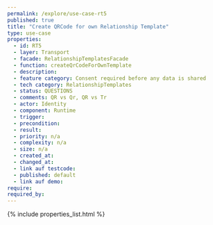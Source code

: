 ```yaml
---
permalink: /explore/use-case-rt5
published: true
title: "Create QRCode for own Relationship Template"
type: use-case
properties:
  - id: RT5
  - layer: Transport
  - facade: RelationshipTemplatesFacade
  - function: createQrCodeForOwnTemplate
  - description:
  - feature category: Consent required before any data is shared
  - tech category: RelationshipTemplates
  - status: QUESTIONS
  - comments: QR vs Qr, QR vs Tr
  - actor: Identity
  - component: Runtime
  - trigger:
  - precondition:
  - result:
  - priority: n/a
  - complexity: n/a
  - size: n/a
  - created_at:
  - changed_at:
  - link auf testcode:
  - published: default
  - link auf demo:
require:
required_by:
---
```


{% include properties_list.html %}
